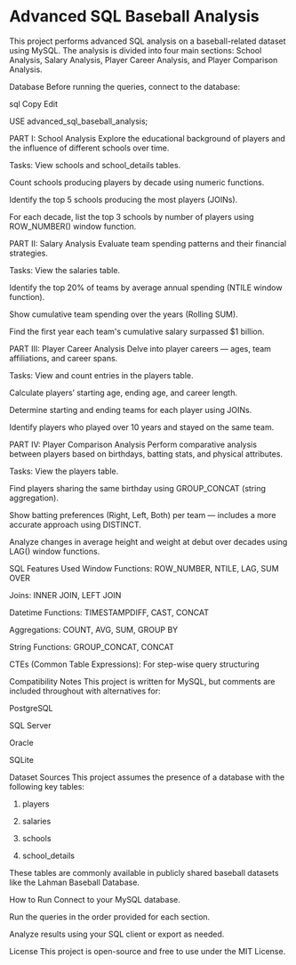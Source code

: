 #  Advanced SQL Baseball Analysis
This project performs advanced SQL analysis on a baseball-related dataset using MySQL. The analysis is divided into four main sections: School Analysis, Salary Analysis, Player Career Analysis, and Player Comparison Analysis.

Database
Before running the queries, connect to the database:

sql
Copy
Edit

USE advanced_sql_baseball_analysis;

PART I: School Analysis
Explore the educational background of players and the influence of different schools over time.

Tasks:
View schools and school_details tables.

Count schools producing players by decade using numeric functions.

Identify the top 5 schools producing the most players (JOINs).

For each decade, list the top 3 schools by number of players using ROW_NUMBER() window function.

PART II: Salary Analysis
Evaluate team spending patterns and their financial strategies.

Tasks:
View the salaries table.

Identify the top 20% of teams by average annual spending (NTILE window function).

Show cumulative team spending over the years (Rolling SUM).

Find the first year each team's cumulative salary surpassed $1 billion.

PART III: Player Career Analysis
Delve into player careers — ages, team affiliations, and career spans.

Tasks:
View and count entries in the players table.

Calculate players’ starting age, ending age, and career length.

Determine starting and ending teams for each player using JOINs.

Identify players who played over 10 years and stayed on the same team.

PART IV: Player Comparison Analysis
Perform comparative analysis between players based on birthdays, batting stats, and physical attributes.

Tasks:
View the players table.

Find players sharing the same birthday using GROUP_CONCAT (string aggregation).

Show batting preferences (Right, Left, Both) per team — includes a more accurate approach using DISTINCT.

Analyze changes in average height and weight at debut over decades using LAG() window functions.

SQL Features Used
Window Functions: ROW_NUMBER, NTILE, LAG, SUM OVER

Joins: INNER JOIN, LEFT JOIN

Datetime Functions: TIMESTAMPDIFF, CAST, CONCAT

Aggregations: COUNT, AVG, SUM, GROUP BY

String Functions: GROUP_CONCAT, CONCAT

CTEs (Common Table Expressions): For step-wise query structuring

Compatibility Notes
This project is written for MySQL, but comments are included throughout with alternatives for:

PostgreSQL

SQL Server

Oracle

SQLite

Dataset Sources
This project assumes the presence of a database with the following key tables:

1. players

2. salaries

3. schools

4. school_details

These tables are commonly available in publicly shared baseball datasets like the Lahman Baseball Database.

How to Run
Connect to your MySQL database.

Run the queries in the order provided for each section.

Analyze results using your SQL client or export as needed.

License
This project is open-source and free to use under the MIT License.

